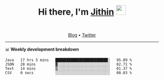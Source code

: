 <h1 align="center">Hi there, I'm <a href="https://jithset.github.io/" target="_blank">Jithin</a> <img
src="https://github.com/blackcater/blackcater/raw/main/images/Hi.gif" height="32" /></h1>

<br />

<p align="center">
  <a href="https://jithset.github.io">Blog</a> •
  <a href="https://twitter.com/jithset">Twitter</a>
</p>

---

📊 **Weekly development breakdown**

<!--START_SECTION:waka-->

```text
Java   17 hrs 5 mins   ████████████████████████░   95.89 %
JSON   28 mins         ▓░░░░░░░░░░░░░░░░░░░░░░░░   02.71 %
Text   14 mins         ▒░░░░░░░░░░░░░░░░░░░░░░░░   01.37 %
CSV    0 secs          ░░░░░░░░░░░░░░░░░░░░░░░░░   00.03 %
```

<!--END_SECTION:waka-->

